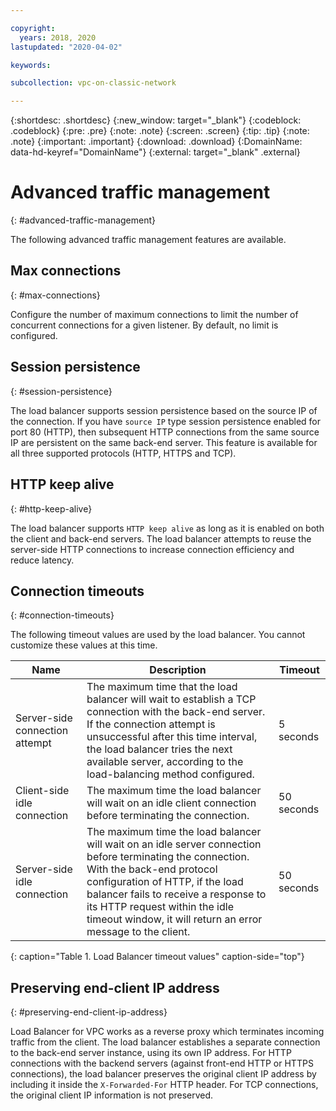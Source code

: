 ```yaml
---

copyright:
  years: 2018, 2020
lastupdated: "2020-04-02"

keywords:

subcollection: vpc-on-classic-network

---
```


{:shortdesc: .shortdesc}
{:new_window: target="_blank"}
{:codeblock: .codeblock}
{:pre: .pre}
{:note: .note}
{:screen: .screen}
{:tip: .tip}
{:note: .note}
{:important: .important}
{:download: .download}
{:DomainName: data-hd-keyref="DomainName"}
{:external: target="_blank" .external}

# Advanced traffic management
{: #advanced-traffic-management}

The following advanced traffic management features are available.

## Max connections
{: #max-connections}

Configure the number of maximum connections to limit the number of concurrent connections for a given listener. By default, no limit is configured.

## Session persistence
{: #session-persistence}

The load balancer supports session persistence based on the source IP of the connection. If you have `source IP` type session persistence enabled for port 80 (HTTP), then subsequent HTTP connections from the same source IP are persistent on the same back-end server. This feature is available for all three supported protocols (HTTP, HTTPS and TCP).

## HTTP keep alive
{: #http-keep-alive}

The load balancer supports `HTTP keep alive` as long as it is enabled on both the client and back-end servers. The load balancer attempts to reuse the server-side HTTP connections to increase connection efficiency and reduce latency.

## Connection timeouts
{: #connection-timeouts}

The following timeout values are used by the load balancer. You cannot customize these values at this time.

| Name | Description | Timeout |                                                                              
| ------------------------------------------ | --------------------------------------------------- | ------------------- |
| Server-side connection attempt    | The maximum time that the load balancer will wait to establish a TCP connection with the back-end server. If the connection attempt is unsuccessful after this time interval, the load balancer tries the next available server, according to the load-balancing method configured. | 5 seconds   |
| Client-side idle connection  | The maximum time the load balancer will wait on an idle client connection before terminating the connection. | 50 seconds  |
| Server-side idle connection | The maximum time the load balancer will wait on an idle server connection before terminating the connection. With the back-end protocol configuration of HTTP, if the load balancer fails to receive a response to its HTTP request within the idle timeout window, it will return an error message to the client.  | 50 seconds |
{: caption="Table 1. Load Balancer timeout values" caption-side="top"}

## Preserving end-client IP address
{: #preserving-end-client-ip-address}

Load Balancer for VPC works as a reverse proxy which terminates incoming traffic from the client. The load balancer establishes a separate connection to the back-end server instance, using its own IP address. For HTTP connections with the backend servers (against front-end HTTP or HTTPS connections), the load balancer preserves the original client IP address by including it inside the `X-Forwarded-For` HTTP header. For TCP connections, the original client IP information is not preserved.
